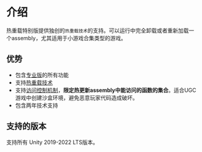 # 介绍

热重载特别版提供独创的`热重载技术`的支持。可以运行中完全卸载或者重新加载一个assembly，尤其适用于小游戏合集类型的游戏。

## 优势

- 包含[专业版](../pro/intro)的所有功能
- 支持[热重载技术](./hotreloadassembly)
- 支持[访问控制机制](../accesspolicy)，**限定热更新assembly中能访问的函数的集合**。适合UGC游戏中创建沙盒环境，避免恶意玩家代码造成破坏。
- 包含两年技术支持


## 支持的版本

支持所有 Unity 2019-2022 LTS版本。
